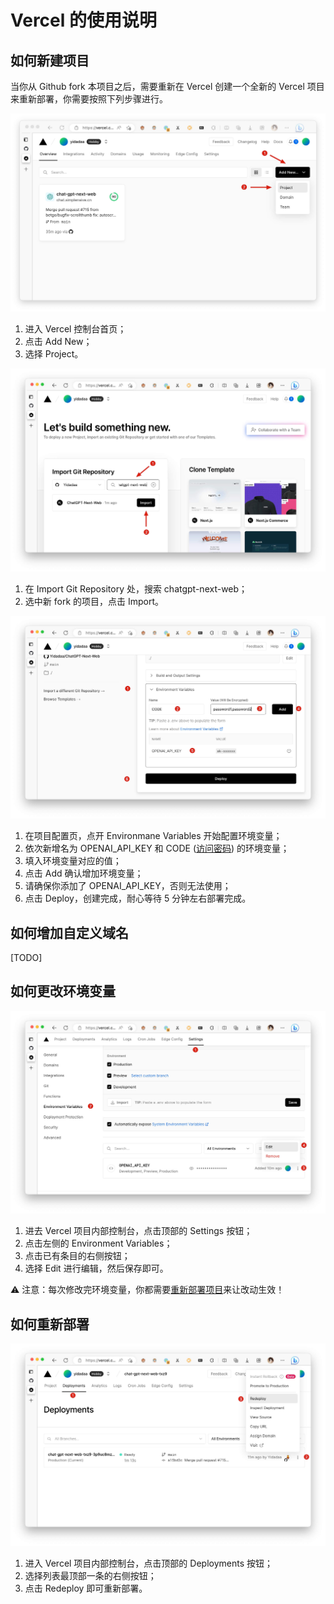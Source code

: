 # Vercel 的使用说明

## 如何新建项目
当你从 Github fork 本项目之后，需要重新在 Vercel 创建一个全新的 Vercel 项目来重新部署，你需要按照下列步骤进行。

![vercel-create-1](./images/vercel/vercel-create-1.jpg)
1. 进入 Vercel 控制台首页；
2. 点击 Add New；
3. 选择 Project。

![vercel-create-2](./images/vercel/vercel-create-2.jpg)
1. 在 Import Git Repository 处，搜索 chatgpt-next-web；
2. 选中新 fork 的项目，点击 Import。

![vercel-create-3](./images/vercel/vercel-create-3.jpg)
1. 在项目配置页，点开 Environmane Variables 开始配置环境变量；
2. 依次新增名为 OPENAI_API_KEY 和 CODE ([访问密码](https://github.com/sej95/ChatTopWeb/blob/357296986609c14de10bf210871d30e2f67a8784/docs/faq-cn.md#%E7%8E%AF%E5%A2%83%E5%8F%98%E9%87%8F-code-%E6%98%AF%E4%BB%80%E4%B9%88%E5%BF%85%E9%A1%BB%E8%AE%BE%E7%BD%AE%E5%90%97)) 的环境变量；
3. 填入环境变量对应的值；
4. 点击 Add 确认增加环境变量；
5. 请确保你添加了 OPENAI_API_KEY，否则无法使用；
6. 点击 Deploy，创建完成，耐心等待 5 分钟左右部署完成。

## 如何增加自定义域名
[TODO]

## 如何更改环境变量
![vercel-env-edit](./images/vercel/vercel-env-edit.jpg)
1. 进去 Vercel 项目内部控制台，点击顶部的 Settings 按钮；
2. 点击左侧的 Environment Variables；
3. 点击已有条目的右侧按钮；
4. 选择 Edit 进行编辑，然后保存即可。

⚠️️ 注意：每次修改完环境变量，你都需要[重新部署项目](#如何重新部署)来让改动生效！

## 如何重新部署
![vercel-redeploy](./images/vercel/vercel-redeploy.jpg)
1. 进入 Vercel 项目内部控制台，点击顶部的 Deployments 按钮；
2. 选择列表最顶部一条的右侧按钮；
3. 点击 Redeploy 即可重新部署。
